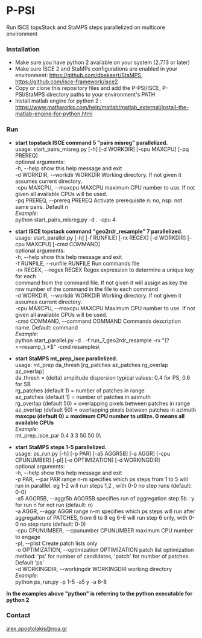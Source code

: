 # P-PSI

Run ISCE topsStack and StaMPS steps parallelized on multicore environment

### Installation

* Make sure you have python 2 available on your system (2.7.13 or later)
* Make sure ISCE 2 and StaMPs configurations are enabled in your environment: https://github.com/dbekaert/StaMPS, https://github.com/isce-framework/isce2
* Copy or clone this repository files and add the P-PSI/ISCE, P-PSI/StaMPS directory paths to your environment's PATH
* Install matlab engine for python 2 : https://www.mathworks.com/help/matlab/matlab_external/install-the-matlab-engine-for-python.html

### Run

* __start topstack ISCE command 5 "pairs misreg" parallelized.__\
usage: start_pairs_misreg.py [-h] [-d WORKDIR] [-cpu MAXCPU] [-pq PREREQ]\
optional arguments:\
-h, --help  show this help message and exit\
-d WORKDIR, --workdir WORKDIR  Working directory. If not given it assumes   current directory.\
-cpu MAXCPU, --maxcpu MAXCPU maximum CPU number to use. If not given all available CPUs will be used.\
-pq PREREQ, --prereq PREREQ Activate prerequisite n: no, nsp: not same pairs. Default n\
_Example:_\
python start_pairs_misreg.py -d . -cpu 4

* __start ISCE topstack command "geo2rdr_resample" 7 parallelized.__\
usage: start_parallel.py [-h] [-f RUNFILE] [-rx REGEX] [-d WORKDIR] [-cpu MAXCPU] [-cmd COMMAND]\
optional arguments:\
-h, --help            show this help message and exit\
-f RUNFILE, --runfile RUNFILE Run commands file\
-rx REGEX, --regex REGEX Regex expression to determine a unique key for each\
command from the command file. If not given it will assign as key the row number of the command in the file to each command\
-d WORKDIR, --workdir WORKDIR Working directory. If not given it assumes current directory.\
-cpu MAXCPU, --maxcpu MAXCPU Maximum CPU number to use. If not given all available CPUs will be used.\
-cmd COMMAND, --command COMMAND Commands description name. Default: command\
_Example:_\
python start_parallel.py -d . -f run_7_geo2rdr_resample -rx "(?<=resamp_).*$" -cmd resamples\

* __start StaMPS mt_prep_isce parallelized.__\
usage: mt_prep da_thresh [rg_patches az_patches rg_overlap az_overlap]\
da_thresh = (delta) amplitude dispersion typical values: 0.4 for PS, 0.6 for SB\
rg_patches (default 1)   = number of patches in range\
az_patches (default 1)   = number of patches in azimuth\
rg_overlap (default 50)  = overlapping pixels between patches in range\
az_overlap (default 50) = overlapping pixels between patches in azimuth\
**maxcpu (default 0) = maximum CPU number to utilize. 0 means all available CPUs**\
*Example:*\
mt_prep_isce_par 0.4 3 3 50 50 0\

* __start StaMPS steps 1-5 parallelized.__\
usage: ps_run.py [-h] [-p PAR] [-a5 AGGR5B] [-a AGGR] [-cpu CPUNUMBER] [-pl] [-o OPTIMIZATION] [-d WORKINGDIR]\
optional arguments:\
-h, --help show this help message and exit\
-p PAR, --par PAR range n-m specifies which ps steps from 1 to 5 will run in paralllel. eg 1-2 will run steps 1,2 , with 0-0 no step runs (default: 0-0)\
-a5 AGGR5B, --aggr5b AGGR5B specifies run of aggregation step 5b : y for run n for not run (default: n)\
-a AGGR, --aggr AGGR  range n-m specifies which ps steps will run after
aggregation of PATCHES, from 6 to 8 eg 6-6 will run
step 6 only, with 0-0 no step runs (default: 0-0)\
-cpu CPUNUMBER, --cpunumber CPUNUMBER maximum CPU number to engage\
-pl, --plist Create patch lists only\
-o OPTIMIZATION, --optimization OPTIMIZATION patch list optimization method: 'ps' for number of
candidates, 'patch' for number of patches. Default 'ps'\
-d WORKINGDIR, --workingdir WORKINGDIR working directory\
*Example:*\
python ps_run.py -p 1-5 -a5 y -a 6-8

**In the examples above "python" is referring to the python executable for python 2**

### Contact
alex.apostolakis@noa.gr
